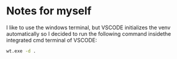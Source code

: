# Notes for myself
I like to use the windows terminal, but VSCODE initializes the venv automatically
so I decided to run the following command insidethe integrated cmd terminal of VSCODE:
```bash
wt.exe -d .
```